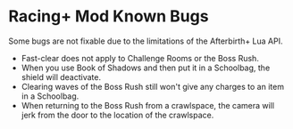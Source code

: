 # Racing+ Mod Known Bugs

Some bugs are not fixable due to the limitations of the Afterbirth+ Lua API.

* Fast-clear does not apply to Challenge Rooms or the Boss Rush.
* When you use Book of Shadows and then put it in a Schoolbag, the shield will deactivate.
* Clearing waves of the Boss Rush still won't give any charges to an item in a Schoolbag.
* When returning to the Boss Rush from a crawlspace, the camera will jerk from the door to the location of the crawlspace.
